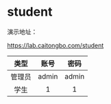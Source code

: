 # student

演示地址：

   https://lab.caitongbo.com/student
    
   | 类型 | 账号 | 密码 |
   |  :-: |  :-: |  :-: | 
   | 管理员| admin | admin |
   | 学生| 1 | 1 |
